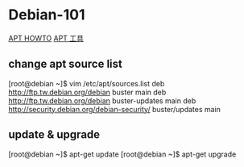 Debian-101
==========

[APT HOWTO](https://www.debian.org/doc/manuals/apt-howto/index.zh-tw.html#contents)
[APT 工具](https://debian-handbook.info/browse/zh-TW/stable/apt.html)

change apt source list
----------------------

  [root@debian ~]$ vim /etc/apt/sources.list
  deb http://ftp.tw.debian.org/debian buster main
  deb http://ftp.tw.debian.org/debian buster-updates main
  deb http://security.debian.org/debian-security/ buster/updates main
  
 update & upgrade
------------------

  [root@debian ~]$ apt-get update
  [root@debian ~]$ apt-get upgrade
